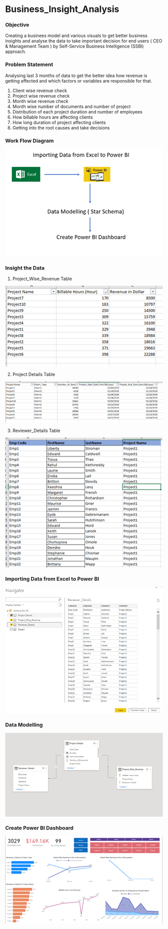 # Business_Insight_Analysis

### Objective
Creating a businees model and various visuals to get better business insights and analyse the data to take important decision for end users ( CEO & Management Team ) by Self-Service Business Intelligence (SSBI) approach.

### Problem Statement
Analysing last 3 months of data to get the better idea how revenue is getting affected and which factors or variables are responsible for that.

1. Client wise revenue check
2. Project wise revenue check
3. Month wise revenue check
4. Month wise number of documents and number of project
5. Distribution of each project duration and number of employees
6. How billable hours are affecting clients
7. How long duration of project affecting clients
8. Getting into the root causes and take decisions

### Work Flow Diagram

![image](https://github.com/SuryaSD/Business_Insight_Analysis/blob/main/workflow_.PNG)


### Insight the Data

1. Project_Wise_Revenue Table

![image](https://github.com/SuryaSD/Business_Insight_Analysis/blob/main/project_wise_revenue.PNG)

2. Project Details Table

![image](https://github.com/SuryaSD/Business_Insight_Analysis/blob/main/Project_Details.PNG)

3. Reviewer_Details Table

![image](https://github.com/SuryaSD/Business_Insight_Analysis/blob/main/Reviewer_Details.PNG)


### Importing Data from Excel to Power BI

![image](https://github.com/SuryaSD/Business_Insight_Analysis/blob/main/Importing_Data.PNG)

### Data Modelling

![image](https://github.com/SuryaSD/Business_Insight_Analysis/blob/main/Data_Modelling.PNG)

### Create Power BI Dashboard

![image](https://github.com/SuryaSD/Business_Insight_Analysis/blob/main/Dashboard.PNG)




